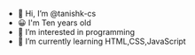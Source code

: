 - 👋 Hi, I’m @tanishk-cs
- 😀 I'm Ten years old
- 👀 I’m interested in programming
- 🌱 I’m currently learning HTML,CSS,JavaScript

<!---
tanishk-cs/tanishk-cs is a ✨ special ✨ repository because its `README.md` (this file) appears on your GitHub profile.
You can click the Preview link to take a look at your changes.
--->
